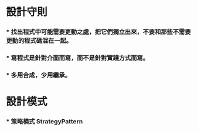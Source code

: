 設計守則
=====
### * 找出程式中可能需要更動之處，把它們獨立出來，不要和那些不需要更動的程式碼混在一起。
### * 寫程式是針對介面而寫，而不是針對實踐方式而寫。    

### * 多用合成，少用繼承。
設計模式
=====
### * 策略模式 StrategyPattern

